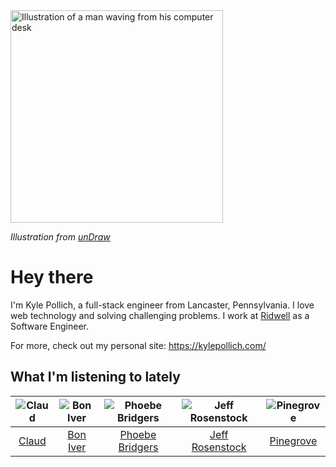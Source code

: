 <img src="https://user-images.githubusercontent.com/6766512/87306713-6f79d900-c4e6-11ea-989a-3242cbfc50c2.png" alt="Illustration of a man waving from his computer desk" height="340" />

_Illustration from [unDraw](https://undraw.co/)_

# Hey there

I'm Kyle Pollich, a full-stack engineer from Lancaster, Pennsylvania. I love web technology and solving challenging problems.
I work at [Ridwell](https://www.ridwell.com/) as a Software Engineer.

For more, check out my personal site: https://kylepollich.com/

## What I'm listening to lately

<!-- begin artists -->
  |![Claud](https://i.scdn.co/image/167451fec85f6dba0583af4890a2feb5652b16f5)|![Bon Iver](https://i.scdn.co/image/9258bf0ae0348dc7e2b1279507d2bf597c146bc4)|![Phoebe Bridgers](https://i.scdn.co/image/3b6a427f0c54c0d116c433462ae1dd48474643d0)|![Jeff Rosenstock](https://i.scdn.co/image/06c1f59834180aa08d748e5e6e8d2190cf3bd505)|![Pinegrove](https://i.scdn.co/image/cbed180a43a152df83d00d04bec789ca4c62ea7c)|
  |:---:|:---:|:---:|:---:|:---:|
  |[Claud](https://open.spotify.com/artist/5MaQlvNGOaTj39apHsXVq1)|[Bon Iver](https://open.spotify.com/artist/4LEiUm1SRbFMgfqnQTwUbQ)|[Phoebe Bridgers](https://open.spotify.com/artist/1r1uxoy19fzMxunt3ONAkG)|[Jeff Rosenstock](https://open.spotify.com/artist/0wNZvrIMNUCs24G0wFg2D6)|[Pinegrove](https://open.spotify.com/artist/2gbT6GPXMis0OAkZbEQCYB)|
<!-- end artists -->
